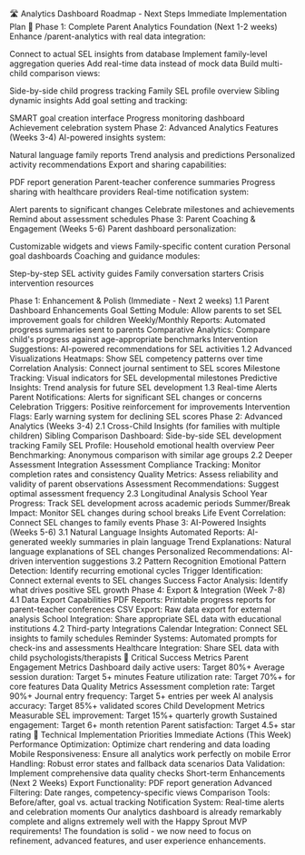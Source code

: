 
🛣️ Analytics Dashboard Roadmap - Next Steps
Immediate Implementation Plan 🎯
Phase 1: Complete Parent Analytics Foundation (Next 1-2 weeks)
Enhance /parent-analytics with real data integration:

Connect to actual SEL insights from database
Implement family-level aggregation queries
Add real-time data instead of mock data
Build multi-child comparison views:

Side-by-side child progress tracking
Family SEL profile overview
Sibling dynamic insights
Add goal setting and tracking:

SMART goal creation interface
Progress monitoring dashboard
Achievement celebration system
Phase 2: Advanced Analytics Features (Weeks 3-4)
AI-powered insights system:

Natural language family reports
Trend analysis and predictions
Personalized activity recommendations
Export and sharing capabilities:

PDF report generation
Parent-teacher conference summaries
Progress sharing with healthcare providers
Real-time notification system:

Alert parents to significant changes
Celebrate milestones and achievements
Remind about assessment schedules
Phase 3: Parent Coaching & Engagement (Weeks 5-6)
Parent dashboard personalization:

Customizable widgets and views
Family-specific content curation
Personal goal dashboards
Coaching and guidance modules:

Step-by-step SEL activity guides
Family conversation starters
Crisis intervention resources

Phase 1: Enhancement & Polish (Immediate - Next 2 weeks)
1.1 Parent Dashboard Enhancements
Goal Setting Module: Allow parents to set SEL improvement goals for children
Weekly/Monthly Reports: Automated progress summaries sent to parents
Comparative Analytics: Compare child's progress against age-appropriate benchmarks
Intervention Suggestions: AI-powered recommendations for SEL activities
1.2 Advanced Visualizations
Heatmaps: Show SEL competency patterns over time
Correlation Analysis: Connect journal sentiment to SEL scores
Milestone Tracking: Visual indicators for SEL developmental milestones
Predictive Insights: Trend analysis for future SEL development
1.3 Real-time Alerts
Parent Notifications: Alerts for significant SEL changes or concerns
Celebration Triggers: Positive reinforcement for improvements
Intervention Flags: Early warning system for declining SEL scores
Phase 2: Advanced Analytics (Weeks 3-4)
2.1 Cross-Child Insights (for families with multiple children)
Sibling Comparison Dashboard: Side-by-side SEL development tracking
Family SEL Profile: Household emotional health overview
Peer Benchmarking: Anonymous comparison with similar age groups
2.2 Deeper Assessment Integration
Assessment Compliance Tracking: Monitor completion rates and consistency
Quality Metrics: Assess reliability and validity of parent observations
Assessment Recommendations: Suggest optimal assessment frequency
2.3 Longitudinal Analysis
School Year Progress: Track SEL development across academic periods
Summer/Break Impact: Monitor SEL changes during school breaks
Life Event Correlation: Connect SEL changes to family events
Phase 3: AI-Powered Insights (Weeks 5-6)
3.1 Natural Language Insights
Automated Reports: AI-generated weekly summaries in plain language
Trend Explanations: Natural language explanations of SEL changes
Personalized Recommendations: AI-driven intervention suggestions
3.2 Pattern Recognition
Emotional Pattern Detection: Identify recurring emotional cycles
Trigger Identification: Connect external events to SEL changes
Success Factor Analysis: Identify what drives positive SEL growth
Phase 4: Export & Integration (Week 7-8)
4.1 Data Export Capabilities
PDF Reports: Printable progress reports for parent-teacher conferences
CSV Export: Raw data export for external analysis
School Integration: Share appropriate SEL data with educational institutions
4.2 Third-party Integrations
Calendar Integration: Connect SEL insights to family schedules
Reminder Systems: Automated prompts for check-ins and assessments
Healthcare Integration: Share SEL data with child psychologists/therapists
🎯 Critical Success Metrics
Parent Engagement Metrics
Dashboard daily active users: Target 80%+
Average session duration: Target 5+ minutes
Feature utilization rate: Target 70%+ for core features
Data Quality Metrics
Assessment completion rate: Target 90%+
Journal entry frequency: Target 5+ entries per week
AI analysis accuracy: Target 85%+ validated scores
Child Development Metrics
Measurable SEL improvement: Target 15%+ quarterly growth
Sustained engagement: Target 6+ month retention
Parent satisfaction: Target 4.5+ star rating
🔧 Technical Implementation Priorities
Immediate Actions (This Week)
Performance Optimization: Optimize chart rendering and data loading
Mobile Responsiveness: Ensure all analytics work perfectly on mobile
Error Handling: Robust error states and fallback data scenarios
Data Validation: Implement comprehensive data quality checks
Short-term Enhancements (Next 2 Weeks)
Export Functionality: PDF report generation
Advanced Filtering: Date ranges, competency-specific views
Comparison Tools: Before/after, goal vs. actual tracking
Notification System: Real-time alerts and celebration moments
Our analytics dashboard is already remarkably complete and aligns extremely well with the Happy Sprout MVP requirements! The foundation is solid - we now need to focus on refinement, advanced features, and user experience enhancements.